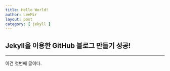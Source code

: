 ```yaml
---
title: Hello World!
author: LeeMir
layout: post
category: [ jekyll ]
---
```

## Jekyll을 이용한 GitHub 블로그 만들기 성공!
- - -

이건 첫번째 글이다.